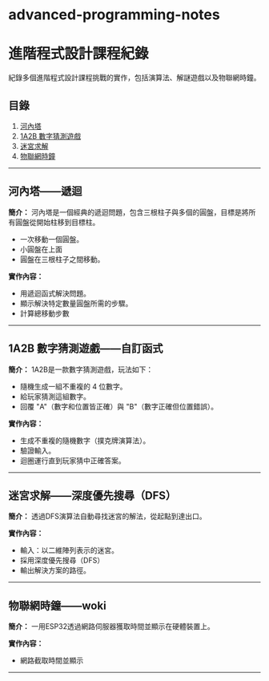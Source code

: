 # advanced-programming-notes
# 進階程式設計課程紀錄

紀錄多個進階程式設計課程挑戰的實作，包括演算法、解謎遊戲以及物聯網時鐘。

## 目錄
1. [河內塔](#河內塔)
2. [1A2B 數字猜測遊戲](#1a2b-數字猜測遊戲)
3. [迷宮求解](#迷宮求解)
4. [物聯網時鐘](#物聯網時鐘)

---

## 河內塔——遞迴
**簡介：**
河內塔是一個經典的遞迴問題，包含三根柱子與多個的圓盤，目標是將所有圓盤從開始柱移到目標柱。
- 一次移動一個圓盤。
- 小圓盤在上面
- 圓盤在三根柱子之間移動。

**實作內容：**
- 用遞迴函式解決問題。
- 顯示解決特定數量圓盤所需的步驟。
- 計算總移動步數

---

## 1A2B 數字猜測遊戲——自訂函式
**簡介：**
1A2B是一款數字猜測遊戲，玩法如下：
- 隨機生成一組不重複的 4 位數字。
- 給玩家猜測這組數字。
- 回覆 "A"（數字和位置皆正確）與 "B"（數字正確但位置錯誤）。

**實作內容：**
- 生成不重複的隨機數字（撲克牌演算法）。
- 驗證輸入。
- 迴圈運行直到玩家猜中正確答案。

---

## 迷宮求解——深度優先搜尋（DFS）
**簡介：**
透過DFS演算法自動尋找迷宮的解法，從起點到達出口。

**實作內容：**
- 輸入：以二維陣列表示的迷宮。
- 採用深度優先搜尋（DFS）
- 輸出解決方案的路徑。

---

## 物聯網時鐘——woki
**簡介：**
一用ESP32透過網路伺服器獲取時間並顯示在硬體裝置上。

**實作內容：**
- 網路截取時間並顯示

---


